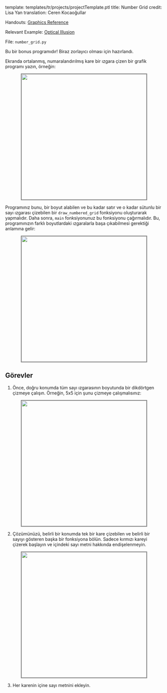 template: templates/tr/projects/projectTemplate.ptl
title: Number Grid
credit: Lisa Yan
translation: Ceren Kocaoğullar

Handouts: [Graphics Reference]({{pathToRoot}}tr/resources/graphics.html)

Relevant Example: [Optical Illusion]({{pathToRoot}}tr/projects/illusion.html)

File: `number_grid.py`

Bu bir bonus programıdır! Biraz zorlayıcı olması için hazırlandı.

Ekranda ortalanmış, numaralandırılmış kare bir ızgara çizen bir grafik programı yazın, örneğin:

<center>
	<img style="width:400px;border:2px solid grey" src="{{pathToRoot}}img/projects/numberGrid/grid25.jpg">	
</center>

Programınız bunu, bir boyut alabilen ve bu kadar satır ve o kadar sütunlu bir sayı ızgarası çizebilen bir `draw_numbered_grid` fonksiyonu oluşturarak yapmalıdır. Daha sonra, `main` fonksiyonunuz bu fonksiyonu çağırmalıdır. Bu, programınızın farklı boyutlardaki ızgaralarla başa çıkabilmesi gerektiği anlamına gelir:

<center>
	<img style="width:400px;border:2px solid grey" src="{{pathToRoot}}img/projects/numberGrid/grid36.jpg">	
</center>

## Görevler

1. Önce, doğru konumda tüm sayı ızgarasının boyutunda bir dikdörtgen çizmeye çalışın. Örneğin, 5x5 için şunu çizmeye çalışmalısınız:

<center>
	<img style="width:400px;border:2px solid grey" src="{{pathToRoot}}img/projects/numberGrid/milestone1.png">	
</center>

2. Çözümünüzü, belirli bir konumda tek bir kare çizebilen ve belirli bir sayıyı gösteren başka bir fonksiyona bölün. Sadece kırmızı kareyi çizerek başlayın ve içindeki sayı metni hakkında endişelenmeyin.

<center>
	<img style="width:400px;border:2px solid grey" src="{{pathToRoot}}img/projects/numberGrid/milestone2.png">	
</center>

3. Her karenin içine sayı metnini ekleyin.
